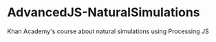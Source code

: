 # AdvancedJS-NaturalSimulations
Khan Academy's course about natural simulations using Processing JS
